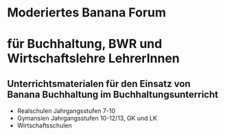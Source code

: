# Moderiertes Banana Forum
# für Buchhaltung, BWR und Wirtschaftslehre LehrerInnen

## Unterrichtsmaterialen für den Einsatz von Banana Buchhaltung im Buchhaltungsunterricht

+ Realschulen
Jahrgangsstufen 7-10
+ Gymansien
Jahrgangsstufen 10-12/13, GK und LK
+ Wirtschaftsschulen



